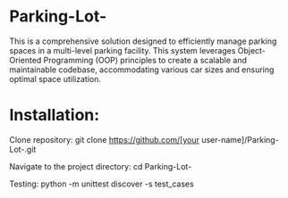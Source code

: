 # Parking-Lot-
This is a comprehensive solution designed to efficiently manage parking spaces in a multi-level parking facility. This system leverages Object-Oriented Programming (OOP) principles to create a scalable and maintainable codebase, accommodating various car sizes and ensuring optimal space utilization.

# Installation:
Clone repository:
git clone https://github.com/[your user-name]/Parking-Lot-.git

Navigate to the project directory:
cd Parking-Lot-

Testing:
python -m unittest discover -s test_cases
